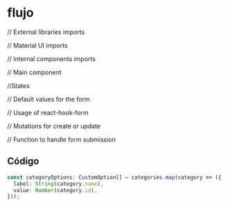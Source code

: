 # flujo

// External libraries imports

// Material UI imports

// Internal components imports



// Main component

//States

// Default values for the form
 
// Usage of react-hook-form

// Mutations for create or update

 // Function to handle form submission


## Código

```typescript
const categoryOptions: CustomOption[] = categories.map(category => ({
  label: String(category.name),
  value: Number(category.id),
}));
